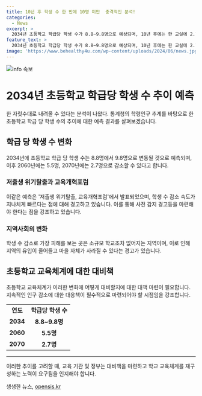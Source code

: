 ```yaml
---
title: 10년 후 학생 수 한 반에 10명 미만  충격적인 분석!
categories:
  - News
excerpt: >
  2034년 초등학교 학급당 학생 수가 8.8~9.8명으로 예상되며, 10년 후에는 한 교실에 2.7명의 학생만 남을 수도 있다는 분석이 나왔다. 이로 인해 소규모 학교가 사라지고 지역사회가 피해를 입을 수 있음에 대해 우려가 제기되고 있다. 통계청의 데이터를 기반으로 한 이 분석은 저출생 위기탈출, 교육개혁포럼에서 발표되었으며, 교육 전문가들은 이를 토대로 사전 대책 마련이 필요하다고 강조하고 있다.
feature_text: >
  2034년 초등학교 학급당 학생 수가 8.8~9.8명으로 예상되며, 10년 후에는 한 교실에 2.7명의 학생만 남을 수도 있다는 분석이 나왔다. 이로 인해 소규모 학교가 사라지고 지역사회가 피해를 입을 수 있음에 대해 우려가 제기되고 있다. 통계청의 데이터를 기반으로 한 이 분석은 저출생 위기탈출, 교육개혁포럼에서 발표되었으며, 교육 전문가들은 이를 토대로 사전 대책 마련이 필요하다고 강조하고 있다.
image: 'https://www.behealthy4u.com/wp-content/uploads/2024/06/news.jpg'
---
```


<p><img src="https://www.behealthy4u.com/wp-content/uploads/2024/06/news.jpg" alt="info 속보" /></p>

<h1>2034년 초등학교 학급당 학생 수 추이 예측</h1>

<p data-ke-size="size16">한 자릿수대로 내려올 수 있다는 분석이 나왔다. 통계청의 학령인구 추계를 바탕으로 한 초등학교 학급 당 학생 수의 추이에 대한 예측 결과를 살펴보겠습니다.</p>

<h2 data-ke-size="size26">학급 당 학생 수 변화</h2>

<p data-ke-size="size16">2034년에 초등학교 학급 당 학생 수는 8.8명에서 9.8명으로 변동될 것으로 예측되며, 이후 2060년에는 5.5명, 2070년에는 2.7명으로 감소할 수 있다고 합니다.</p>

<h3>저출생 위기탈출과 교육개혁포럼</h3>

<p data-ke-size="size16">이같은 예측은 '저출생 위기탈출, 교육개혁포럼'에서 발표되었으며, 학생 수 감소 속도가 지나치게 빠르다는 점에 대해 경고하고 있습니다. 이를 통해 사전 감지 경고등을 마련해야 한다는 점을 강조하고 있습니다.</p>

<h3>지역사회의 변화</h3>

<p data-ke-size="size16">학생 수 감소로 가장 피해를 보는 곳은 소규모 학교조차 없어지는 지역이며, 이로 인해 지역의 유입이 줄어들고 마을 자체가 사라질 수 있다는 경고가 있습니다.</p>

<h2 data-ke-size="size26">초등학교 교육체계에 대한 대비책</h2>

<p data-ke-size="size16">초등학교 교육체계가 이러한 변화에 어떻게 대비할지에 대한 대책 마련이 필요합니다. 지속적인 인구 감소에 대한 대응책이 필수적으로 마련되어야 할 시점임을 강조합니다.</p>

<table>
    <tbody>
        <tr>
            <td style="text-align: center; height: 17px;"><b>연도</b></td>
            <td style="text-align: center; height: 17px;"><b>학급당 학생 수</b></td>
        </tr>
        <tr>
            <td style="text-align: center; height: 17px;"><b>2034</b></td>
            <td style="text-align: center; height: 17px;"><b>8.8~9.8명</b></td>
        </tr>
        <tr>
            <td style="text-align: center; height: 17px;"><b>2060</b></td>
            <td style="text-align: center; height: 17px;"><b>5.5명</b></td>
        </tr>
        <tr>
            <td style="text-align: center; height: 17px;"><b>2070</b></td>
            <td style="text-align: center; height: 17px;"><b>2.7명</b></td>
        </tr>
    </tbody>
</table>

<hr>

<p data-ke-size="size16">이러한 추이를 고려할 때, 교육 기관 및 정부는 대비책을 마련하고 학교 교육체계를 재구성하는 노력이 요구됨을 인지해야 합니다.</p>
생생한 뉴스, <a href="https://opensis.kr" rel="dofollow">opensis.kr</a>


